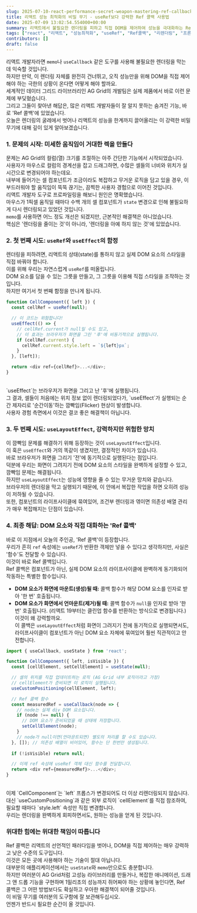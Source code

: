```yaml
---
slug: 2025-07-10-react-performance-secret-weapon-mastering-ref-callbacks
title: 리액트 성능 최적화의 비밀 무기 - useRef보다 강력한 Ref 콜백 사용법
date: 2025-07-09 13:02:54.554000+00:00
summary: 리액트에서 불필요한 렌더링을 피하고 직접 DOM을 제어하여 성능을 극대화하는 Ref 콜백의 원리와 사용법을 알아봅니다.
tags: ["react", "리액트", "성능최적화", "useRef", "Ref콜백", "리렌더링", "프론트엔드", "frontend"]
contributors: []
draft: false
---
```


리액트 개발자라면 `memo`나 `useCallback` 같은 도구를 사용해 불필요한 렌더링을 막는 데 익숙할 것입니다.<br />
하지만 만약, 이 렌더링 자체를 완전히 건너뛰고, 오직 성능만을 위해 DOM을 직접 제어해야 하는 극한의 상황이 온다면 어떻게 해야 할까요.<br />
세계적인 데이터 그리드 라이브러리인 AG Grid의 개발팀은 실제 제품에서 바로 이런 문제에 부딪혔습니다.<br />
그리고 그들이 찾아낸 해답은, 많은 리액트 개발자들이 잘 알지 못하는 숨겨진 기능, 바로 'Ref 콜백'에 있었습니다.<br />
오늘은 렌더링의 굴레에서 벗어나 리액트의 성능을 한계까지 끌어올리는 이 강력한 비밀 무기에 대해 깊이 있게 알아보겠습니다.<br />

### 1. 문제의 시작: 미세한 움직임이 거대한 렉을 만들다

문제는 AG Grid의 컬럼(열) 크기를 조절하는 아주 간단한 기능에서 시작되었습니다.<br />
사용자가 마우스로 컬럼의 경계선을 잡고 드래그하면, 수많은 셀들의 너비와 위치가 실시간으로 변경되어야 하는데요.<br />
내부에 들어가는 셀 컴포넌트가 조금이라도 복잡하고 무거운 로직을 담고 있을 경우, 이 부드러워야 할 움직임이 뚝뚝 끊기는, 끔찍한 사용자 경험으로 이어진 것입니다.<br />
리액트 개발자 도구로 프로파일링을 해보니 원인은 명확했습니다.<br />
마우스가 1픽셀 움직일 때마다 수백 개의 셀 컴포넌트가 `state` 변경으로 인해 불필요하게 다시 렌더링되고 있었던 것입니다.<br />
`memo`를 사용하면 어느 정도 개선은 되겠지만, 근본적인 해결책은 아니었습니다.<br />
핵심은 '렌더링을 줄이는 것'이 아니라, '렌더링을 아예 하지 않는 것'에 있었습니다.<br />

### 2. 첫 번째 시도: `useRef`와 `useEffect`의 함정

렌더링을 피하려면, 리액트의 상태(state)를 통하지 않고 실제 DOM 요소의 스타일을 직접 바꿔야 합니다.<br />
이를 위해 우리는 자연스럽게 `useRef`를 떠올립니다.<br />
DOM 요소를 담을 수 있는 그릇을 만들고, 그 그릇을 이용해 직접 스타일을 조작하는 것입니다.<br />
하지만 여기서 첫 번째 함정을 만나게 됩니다.<br />

```javascript
function CellComponent({ left }) {
  const cellRef = useRef(null);

  // 이 코드는 위험합니다!
  useEffect(() => {
    // cellRef.current가 null일 수도 있고,
    // 이 효과는 브라우저가 화면을 그린 '후'에 비동기적으로 실행됩니다.
    if (cellRef.current) {
      cellRef.current.style.left = `${left}px`;
    }
  }, [left]);

  return <div ref={cellRef}>...</div>;
}
```
<br />
`useEffect`는 브라우저가 화면을 그리고 난 '후'에 실행됩니다.<br />
그 결과, 셀들이 처음에는 위치 정보 없이 렌더링되었다가, `useEffect`가 실행되는 순간 제자리로 '순간이동'하는 깜빡임(Flicker) 현상이 발생합니다.<br />
사용자 경험 측면에서 이것은 결코 좋은 해결책이 아닙니다.<br />

### 3. 두 번째 시도: `useLayoutEffect`, 강력하지만 위험한 망치

이 깜빡임 문제를 해결하기 위해 등장하는 것이 `useLayoutEffect`입니다.<br />
이 훅은 `useEffect`와 거의 똑같이 생겼지만, 결정적인 차이가 있습니다.<br />
바로 브라우저가 화면을 그리기 '전'에 동기적으로 실행된다는 점입니다.<br />
덕분에 우리는 화면이 그려지기 전에 DOM 요소의 스타일을 완벽하게 설정할 수 있고, 깜빡임 문제는 해결됩니다.<br />
하지만 `useLayoutEffect`는 성능에 영향을 줄 수 있는 무거운 망치와 같습니다.<br />
브라우저의 렌더링을 막고 실행되기 때문에, 이 안에서 복잡한 작업을 하면 오히려 성능이 저하될 수 있습니다.<br />
또한, 컴포넌트의 라이프사이클에 묶여있어, 조건부 렌더링과 엮이면 의존성 배열 관리가 매우 복잡해지는 단점이 있습니다.<br />

### 4. 최종 해답: DOM 요소와 직접 대화하는 'Ref 콜백'

바로 이 지점에서 오늘의 주인공, 'Ref 콜백'이 등장합니다.<br />
우리가 흔히 `ref` 속성에는 `useRef`가 반환한 객체만 넣을 수 있다고 생각하지만, 사실은 '함수'도 전달할 수 있습니다.<br />
이것이 바로 Ref 콜백입니다.<br />
Ref 콜백은 컴포넌트가 아닌, 실제 DOM 요소의 라이프사이클에 완벽하게 동기화되어 작동하는 특별한 함수입니다.<br />
-   **DOM 요소가 화면에 마운트(생성)될 때:** 콜백 함수가 해당 DOM 요소를 인자로 받아 '한 번' 호출됩니다.<br />
-   **DOM 요소가 화면에서 언마운트(제거)될 때:** 콜백 함수가 `null`을 인자로 받아 '한 번' 호출됩니다. (리액트 19부터는 클린업 함수를 반환하는 방식으로 변경됩니다.)<br />
이것이 왜 강력할까요.<br />
이 콜백은 `useLayoutEffect`처럼 화면이 그려지기 전에 동기적으로 실행되면서도, 라이프사이클이 컴포넌트가 아닌 DOM 요소 자체에 묶여있어 훨씬 직관적이고 안전합니다.<br />

```javascript
import { useCallback, useState } from 'react';

function CellComponent({ left, isVisible }) {
  const [cellElement, setCellElement] = useState(null);

  // 셀의 위치를 직접 업데이트하는 로직 (AG Grid 내부 로직이라고 가정)
  // cellElement가 준비되면 이 로직이 실행됩니다.
  useCustomPositioning(cellElement, left);

  // Ref 콜백 함수
  const measuredRef = useCallback(node => {
    // node는 실제 div DOM 요소입니다.
    if (node !== null) {
      // DOM 요소가 준비되었을 때 상태에 저장합니다.
      setCellElement(node);
    }
    // node가 null이면(언마운트되면) 별도의 처리를 할 수도 있습니다.
  }, []); // 의존성 배열이 비어있어, 함수는 단 한번만 생성됩니다.
  
  if (!isVisible) return null;

  // 이제 ref 속성에 useRef 객체 대신 함수를 전달합니다.
  return <div ref={measuredRef}>...</div>;
}
```
<br />
이제 `CellComponent`는 `left` 프롭스가 변경되어도 더 이상 리렌더링되지 않습니다.<br />
대신 `useCustomPositioning`과 같은 외부 로직이 `cellElement`를 직접 참조하여, 필요할 때마다 `style.left` 속성만 직접 변경합니다.<br />
우리는 렌더링을 완벽하게 회피하면서도, 원하는 성능을 얻게 된 것입니다.<br />

### 위대한 힘에는 위대한 책임이 따릅니다

Ref 콜백은 리액트의 선언적인 패러다임을 벗어나, DOM을 직접 제어하는 매우 강력하고 낮은 수준의 도구입니다.<br />
이것은 모든 곳에 사용해야 하는 기술이 절대 아닙니다.<br />
대부분의 애플리케이션에서는 `useState`와 `memo`만으로도 충분합니다.<br />
하지만 여러분이 AG Grid처럼 고성능 라이브러리를 만들거나, 복잡한 애니메이션, 드래그 앤 드롭 기능을 구현하며 1밀리초의 성능까지 쥐어짜야 하는 상황에 놓인다면, Ref 콜백은 그 어떤 방법보다도 확실하고 우아한 해결책이 되어줄 것입니다.<br />
이 비밀 무기를 여러분의 도구함에 잘 보관해두십시오.<br />
언젠가 반드시 필요한 순간이 올 것입니다.<br />
